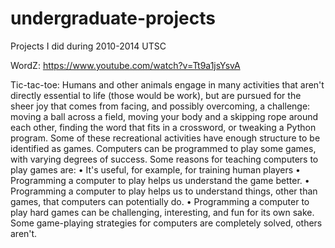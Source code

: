 undergraduate-projects
======================

Projects I did during 2010-2014 UTSC

WordZ: https://www.youtube.com/watch?v=Tt9a1jsYsvA

Tic-tac-toe:
  Humans and other animals engage in many activities that aren't directly essential to life (those would be work), but are pursued for the sheer joy that comes from facing, and possibly overcoming, a challenge: moving a ball across a field, moving your body and a skipping rope around each other, finding the word that fits in a crossword, or tweaking a Python program. Some of these recreational activities have enough structure to be identified as games. Computers can be programmed to play some games, with varying degrees of success. Some reasons for teaching computers to play games are: 
•	It's useful, for example, for training human players
•	Programming a computer to play helps us understand the game better.
•	Programming a computer to play helps us to understand things, other than games, that computers can potentially do.
•	Programming a computer to play hard games can be challenging, interesting, and fun for its own sake. Some game-playing strategies for computers are completely solved, others aren't. 

